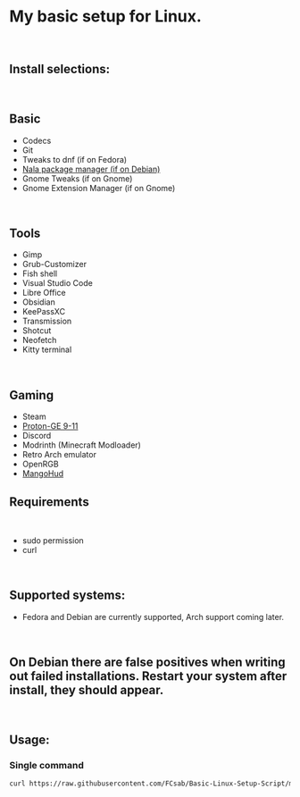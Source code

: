 <h1>My basic setup for Linux.</h1>
<br>

<h2>
    Install selections:
</h2>
<br>
<h2>Basic</h2>
<ul>
    <li>Codecs</li>
    <li>Git</li>
    <li>Tweaks to dnf (if on Fedora)</li>
    <li><a href="https://github.com/volitank/nala">Nala package manager (if on Debian)</a></li>
    <li>Gnome Tweaks (if on Gnome)</li>
    <li>Gnome Extension Manager (if on Gnome)</li>
</ul>
<br>

<h2>Tools</h2>
<ul>
    <li>Gimp</li>
    <li>Grub-Customizer</li>
    <li>Fish shell</li>
    <li>Visual Studio Code</li>
    <li>Libre Office</li>
    <li>Obsidian</li>
    <li>KeePassXC</li>
    <li>Transmission</li>
    <li>Shotcut</li>
    <li>Neofetch</li>
    <li>Kitty terminal</li>
</ul>
<br>

<h2>Gaming</h2>
<ul>
    <li>Steam</li>
    <li><a href="https://github.com/GloriousEggroll/proton-ge-custom">Proton-GE 9-11</a></li>
    <li>Discord</li>
    <li>Modrinth (Minecraft Modloader)</li>
    <li>Retro Arch emulator</li>
    <li>OpenRGB</li>
    <li><a href="https://github.com/flightlessmango/MangoHud">MangoHud</a></li>
</ul>

<h2>Requirements</h2>
<br>
<ul>
    <li>sudo permission</li>
    <li>curl</li>
</ul>

<br>

<h2>Supported systems:</h2>
<ul>
    <li>Fedora and Debian are currently supported, Arch support coming later.</li>
</ul>

<br>

<h2>On Debian there are false positives when writing out failed installations. Restart your system after install, they should appear.</h2>

<br>

<h2>Usage:</h2>
<h3>Single command</h3>

```bash
curl https://raw.githubusercontent.com/FCsab/Basic-Linux-Setup-Script/main/setup.sh >> setup.sh && chmod +x setup.sh && sudo bash setup.sh
```

